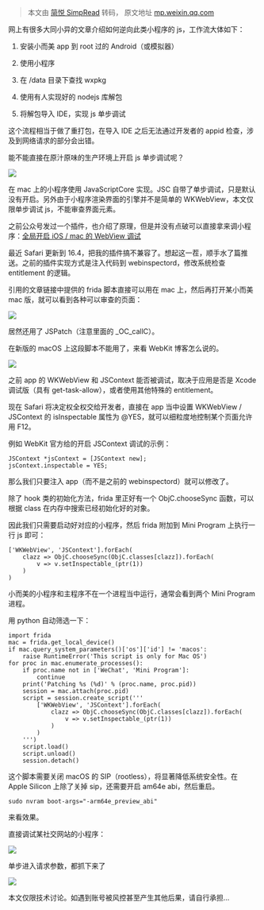 > 本文由 [简悦 SimpRead](http://ksria.com/simpread/) 转码， 原文地址 [mp.weixin.qq.com](https://mp.weixin.qq.com/s/hjzYVflkK2Azi0wyjeKcTA)

网上有很多大同小异的文章介绍如何逆向此类小程序的 js，工作流大体如下：

1.  安装小而美 app 到 root 过的 Android（或模拟器）
    
2.  使用小程序
    
3.  在 /data 目录下查找 wxpkg
    
4.  使用有人实现好的 nodejs 库解包
    
5.  将解包导入 IDE，实现 js 单步调试
    

这个流程相当于做了重打包，在导入 IDE 之后无法通过开发者的 appid 检查，涉及到网络请求的部分会出错。

能不能直接在原汁原味的生产环境上开启 js 单步调试呢？

![](https://mmbiz.qpic.cn/mmbiz_png/6N4b2yN3FOKApCcwLcb4QtmhibKqmFK9CRxquk6X0cUzAZsicFNAU8alica1yZ3QQmlsKwhGEO2nA8KRDPsMPKENQ/640?wx_fmt=png)

在 mac 上的小程序使用 JavaScriptCore 实现。JSC 自带了单步调试，只是默认没有开启。另外由于小程序渲染界面的引擎并不是简单的 WKWebView，本文仅限单步调试 js，不能审查界面元素。

之前公众号发过一个插件，也介绍了原理，但是并没有点破可以直接拿来调小程序：[全局开启 iOS / mac 的 WebView 调试](http://mp.weixin.qq.com/s?__biz=Mzk0NDE3MTkzNQ==&mid=2247483775&idx=1&sn=dfa5cf10a82521cf6502810c04cca6c3&chksm=c329ff8ff45e7699f3a916389ebea225fee84e3618e7723f0aab4e7fa87a9ed41ab029b5e187&scene=21#wechat_redirect)

最近 Safari 更新到 16.4，把我的插件搞不兼容了。想起这一茬，顺手水了篇推送。之前的插件实现方式是注入代码到 webinspectord，修改系统检查 entitlement 的逻辑。

引用的文章链接中提供的 frida 脚本直接可以用在 mac 上，然后再打开某小而美 mac 版，就可以看到各种可以审查的页面：

![](https://mmbiz.qpic.cn/mmbiz_png/6N4b2yN3FOKApCcwLcb4QtmhibKqmFK9CP9ZdsquKGTiaWYTFyQcGszYcb9reCxYmxhQCs7clg9tGWmIicAibdRq6w/640?wx_fmt=png)

居然还用了 JSPatch（注意里面的 _OC_callC）。

在新版的 macOS 上这段脚本不能用了，来看 WebKit 博客怎么说的。  

![](https://mmbiz.qpic.cn/mmbiz_png/6N4b2yN3FOKApCcwLcb4QtmhibKqmFK9CXFeYQyFabzGcGKibrgrdEF95yMTCicNGAV7qeTp75VYHFyFibPcuic6vUg/640?wx_fmt=png)

之前 app 的 WKWebView 和 JSContext 能否被调试，取决于应用是否是 Xcode 调试版（具有 get-task-allow），或者使用其他特殊的 entitlement。

现在 Safari 将决定权全权交给开发者，直接在 app 当中设置 WKWebView / JSContext 的 isInspectable 属性为 @YES，就可以细粒度地控制某个页面允许用 F12。

例如 WebKit 官方给的开启 JSContext 调试的示例：

```
JSContext *jsContext = [JSContext new];
jsContext.inspectable = YES;

```

那么我们只要注入 app（而不是之前的 webinspectord）就可以修改了。

除了 hook 类的初始化方法，frida 里正好有一个 ObjC.chooseSync 函数，可以根据 class 在内存中搜索已经初始化好的对象。

因此我们只需要启动好对应的小程序，然后 frida 附加到 Mini Program 上执行一行 js 即可：

```
['WKWebView', 'JSContext'].forEach(
    clazz => ObjC.chooseSync(ObjC.classes[clazz]).forEach(
        v => v.setInspectable_(ptr(1))
    )
)

```

小而美的小程序和主程序不在一个进程当中运行，通常会看到两个 Mini Program 进程。

用 python 自动筛选一下：

```
import frida
mac = frida.get_local_device()
if mac.query_system_parameters()['os']['id'] != 'macos':
    raise RuntimeError('This script is only for Mac OS')
for proc in mac.enumerate_processes():
    if proc.name not in ['WeChat', 'Mini Program']:
        continue
    print('Patching %s (%d)' % (proc.name, proc.pid))
    session = mac.attach(proc.pid)
    script = session.create_script('''
        ['WKWebView', 'JSContext'].forEach(
            clazz => ObjC.chooseSync(ObjC.classes[clazz]).forEach(
                v => v.setInspectable_(ptr(1))
            )
        )
    ''')
    script.load()
    script.unload()
    session.detach()

```

这个脚本需要关闭 macOS 的 SIP（rootless），将显著降低系统安全性。在 Apple Silicon 上除了关掉 sip，还需要开启 am64e abi，然后重启。  

```
sudo nvram boot-args="-arm64e_preview_abi"

```

来看效果。

直接调试某社交网站的小程序：

![](https://mmbiz.qpic.cn/mmbiz_png/6N4b2yN3FOIcRZ4iccQwCEFuoGt0kQSyft1VrDU8ibOoGNxSfZwj5usgPZSS1X7jPVeqMrEGgutjX8S4zmpXw3nw/640?wx_fmt=png)

单步进入请求参数，都抓下来了

![](https://mmbiz.qpic.cn/mmbiz_png/6N4b2yN3FOIcRZ4iccQwCEFuoGt0kQSyfhnm7kLVNSI1zNpFMFOkL1hjgShchPEZqWUiaeGbBZeL1G7GicGmvy9yw/640?wx_fmt=png)

本文仅限技术讨论。如遇到账号被风控甚至产生其他后果，请自行承担…